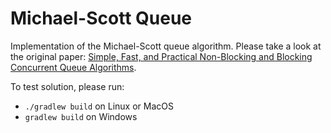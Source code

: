 # Michael-Scott Queue

Implementation of the Michael-Scott queue algorithm. 
Please take a look at the original paper: 
[Simple, Fast, and Practical Non-Blocking and Blocking Concurrent Queue Algorithms](http://www.cs.rochester.edu/~scott/papers/1996_PODC_queues.pdf).

To test solution, please run:

* `./gradlew build` on Linux or MacOS
* `gradlew build` on Windows
